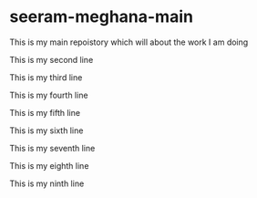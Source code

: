 # seeram-meghana-main
This is my main repoistory which will about the work I am doing

This is my second line

This is my third line

This is my fourth line

This is my fifth line

This is my sixth line

This is my seventh line

This is my eighth line

This is my ninth line